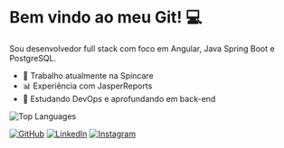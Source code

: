 # Bem vindo ao meu Git! :computer:

Sou desenvolvedor full stack com foco em Angular, Java Spring Boot e PostgreSQL.

- 💼 Trabalho atualmente na Spincare
- 📊 Experiência com JasperReports
- 🔧 Estudando DevOps e aprofundando em back-end

![Top Languages](https://github-readme-stats.vercel.app/api/top-langs/?username=Rafael-Alex-Hammes&layout=compact)

[![GitHub](https://img.shields.io/badge/-GitHub-181717?style=flat&logo=github&logoColor=white)](https://github.com/Rafael-Alex-Hammes)
[![LinkedIn](https://img.shields.io/badge/-LinkedIn-181717?style=flat&logo=linkedin&logoColor=white)](https://www.linkedin.com/in/rafael-alex-hammes/)
[![Instagram](https://img.shields.io/badge/-Instagram-181717?style=flat&logo=instagram&logoColor=white)](https://www.instagram.com/___raffhammes/)


